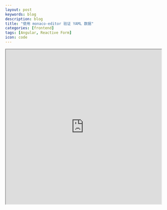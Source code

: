 ```yaml
---
layout: post
keywords: blog
description: blog
title: "使用 monaco-editor 验证 YAML 数据"
categories: [frontend]
tags: [Angular, Reactive Form]
icon: code
---
```


<iframe src='http://pengx17.github.io/json-schema/' style='width: 100%; min-height: 500px;'></iframe>
